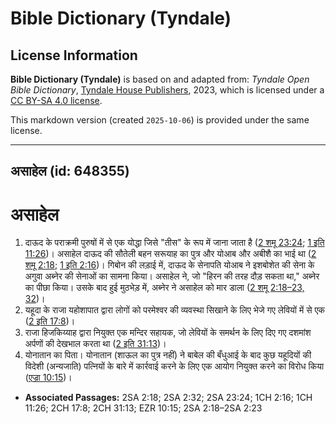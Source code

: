 # Bible Dictionary (Tyndale)

## License Information

**Bible Dictionary (Tyndale)** is based on and adapted from: _Tyndale Open Bible Dictionary_, [Tyndale House Publishers](https://tyndaleopenresources.com/), 2023, which is licensed under a [CC BY-SA 4.0 license](https://creativecommons.org/licenses/by-sa/4.0/legalcode.en).

This markdown version (created `2025-10-06`) is provided under the same license.



--------------------------------

## असाहेल (id: 648355)

असाहेल
======

1. दाऊद के पराक्रमी पुरुषों में से एक योद्धा जिसे "तीस" के रूप में जाना जाता है ([2 शमू 23:24](https://ref.ly/2Sam23:24); [1 इति 11:26](https://ref.ly/1Chr11:26))। असाहेल दाऊद की सौतेली बहन सरूयाह का पुत्र और योआब और अबीशै का भाई था ([2 शमू 2:18](https://ref.ly/2Sam2:18); [1 इति 2:16](https://ref.ly/1Chr2:16))। गिबोन की लड़ाई में, दाऊद के सेनापति योआब ने इशबोशेत की सेना के अगुवा अब्नेर की सेनाओं का सामना किया। असाहेल ने, जो "हिरन की तरह दौड़ सकता था," अब्नेर का पीछा किया। उसके बाद हुई मुठभेड़ में, अब्नेर ने असाहेल को मार डाला ([2 शमू 2:18–23, 32](https://ref.ly/2Sam2:18-2Sam2:23,2Sam2:32))।
2. यहूदा के राजा यहोशापात द्वारा लोगों को परमेश्वर की व्यवस्था सिखाने के लिए भेजे गए लेवियों में से एक ([2 इति 17:8](https://ref.ly/2Chr17:8))।
3. राजा हिजकिय्याह द्वारा नियुक्त एक मन्दिर सहायक, जो लेवियों के समर्थन के लिए दिए गए दशमांश अर्पणों की देखभाल करता था ([2 इति 31:13](https://ref.ly/2Chr31:13))।
4. योनातान का पिता। योनातान (शाऊल का पुत्र नहीं) ने बाबेल की बँधुआई के बाद कुछ यहूदियों की विदेशी (अन्यजाति) पत्नियों के बारे में कार्रवाई करने के लिए एक आयोग नियुक्त करने का विरोध किया ([एज्रा 10:15](https://ref.ly/Ezra10:15))।

* **Associated Passages:** 2SA 2:18; 2SA 2:32; 2SA 23:24; 1CH 2:16; 1CH 11:26; 2CH 17:8; 2CH 31:13; EZR 10:15; 2SA 2:18–2SA 2:23

